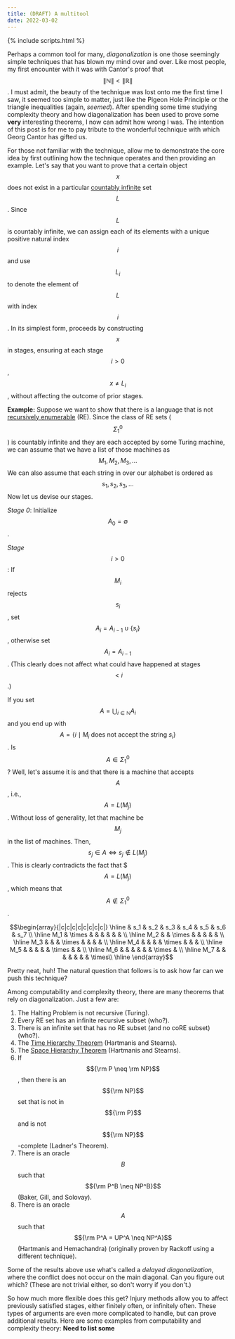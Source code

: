 ```yaml
---
title: (DRAFT) A multitool
date: 2022-03-02
---
```


{% include scripts.html %}

Perhaps a common tool for many, *diagonalization* is one those seemingly simple techniques that has
blown my mind over and over. Like most people, my first encounter with it was with Cantor's proof
that $$\|\mathbb{N}\| < \|\mathbb{R}\|$$. I must admit, the beauty of the technique was lost onto
me the first time I saw, it seemed too simple to matter, just like the Pigeon Hole Principle or the
triangle inequalities (again, *seemed*). After spending some time studying complexity theory and
how diagonalization has been used to prove some **very** interesting theorems, I now can admit how
wrong I was. The intention of this post is for me to pay tribute to the wonderful technique with
which Georg Cantor has gifted us.

For those not familiar with the technique, allow me to demonstrate the core idea by first outlining
how the technique operates and then providing an example. Let's say that you want to prove that a
certain object $$x$$ does not exist in a particular
[countably infinite](https://en.wikipedia.org/wiki/Countable_set)
set $$L$$. Since $$L$$ is countably infinite, we can assign each of its elements with a unique
positive natural index $$i$$ and use $$L_i$$ to denote the element of $$L$$ with index $$i$$.
In its simplest form, proceeds by constructing $$x$$ in stages, ensuring at each stage $$i>0$$,
$$x \neq L_i$$, without affecting the outcome of prior stages.

**Example:** Suppose we want to show that there is a language that is not
[recursively enumerable](https://en.wikipedia.org/wiki/Recursively_enumerable_language) (RE).
Since the class of RE sets ($$\Sigma_1^0$$) is countably infinite and they are each accepted by some
Turing machine, we can assume that we have a list of those machines as $$M_1, M_2, M_3, \ldots$$
We can also assume that each string in over our alphabet is ordered as $$s_1, s_2, s_3, \ldots$$
Now let us devise our stages.

*Stage 0*: Initialize $$A_0 = \emptyset$$.

*Stage* $$i>0$$: If $$M_i$$ rejects $$s_i$$, set $$A_i = A_{i-1} \cup \{s_i\}$$, otherwise set
$$A_i = A_{i-1}$$. (This clearly does not affect what could have happened at stages $$ < i$$.)

If you set $$A = \bigcup_{i \in \mathbb{N}} A_i$$ and you end up with
 $$A = \{ i \mid M_i \text{ does not accept the string } s_i\}$$.
Is $$A \in \Sigma_1^0$$? Well, let's assume it is and that there is a machine that accepts
$$A$$, i.e., $$A = L(M_j)$$. Without loss of generality, let that machine be $$M_j$$ in the list of
machines. Then, $$s_j \in A \iff s_j \not\in L(M_j)$$. This is clearly contradicts the fact that
$$$A = L(M_j)$$, which means that $$A \not\in \Sigma_1^0$$.


$$\begin{array}{|c|c|c|c|c|c|c|c|}
\hline
 & s_1 & s_2 & s_3 & s_4 & s_5 & s_6 & s_7 \\
\hline
M_1 & \times & & & & & & \\
\hline
M_2 & & \times & & & & & \\
\hline
M_3 & & & \times & & & & \\
\hline
M_4 & & & & \times & & & \\
\hline
M_5 & & & & & \times & & \\
\hline
M_6 & & & & & & \times & \\
\hline
M_7 & & & & & & & \times\\
\hline
\end{array}$$


Pretty neat, huh! The natural question that follows is to ask how far can we push this technique?

Among computability and complexity theory, there are many theorems that rely on diagonalization.
Just a few are:
1. The Halting Problem is not recursive (Turing).
2. Every RE set has an infinite recursive subset (who?).
3. There is an infinite set that has no RE subset (and no coRE subset) (who?).
4. The [Time Hierarchy Theorem](https://en.wikipedia.org/wiki/Time_hierarchy_theorem)
(Hartmanis and Stearns).
5. The [Space Hierarchy Theorem](https://en.wikipedia.org/wiki/Space_hierarchy_theorem)
(Hartmanis and Stearns).
6. If $${\rm P \neq \rm NP}$$, then there is an $${\rm NP}$$ set that is not in
$${\rm P}$$ and is not $${\rm NP}$$-complete (Ladner's Theorem).
7. There is an oracle $$B$$ such that $${\rm P^B \neq NP^B}$$ (Baker, Gill, and Solovay).
8. There is an oracle $$A$$ such that $${\rm P^A = UP^A \neq NP^A}$$ (Hartmanis and Hemachandra)
(originally proven by Rackoff using a different technique).

Some of the results above use what's called a *delayed diagonalization*, where the conflict
does not occur on the main diagonal. Can you figure out which? (These are not trivial either, so
  don't worry if you don't.)

So how much more flexible does this get? Injury methods allow you to affect previously satisfied
stages, either finitely often, or infinitely often. These types of arguments are even more
complicated to handle, but can prove additional results. Here are some examples from computability
and complexity theory:
**Need to list some**
